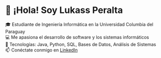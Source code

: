 # 👋 ¡Hola! Soy Lukass Peralta  
🎓 Estudiante de Ingeniería Informática en la Universidad Columbia del Paraguay  
💻 Me apasiona el desarrollo de software y los sistemas informáticos  
🚀 Tecnologías: Java, Python, SQL, Bases de Datos, Análisis de Sistemas  
📫 Conéctate conmigo en [LinkedIn]([www.linkedin.com/in/lukass-mathías-peralta-ojeda-9a007735a](https://www.linkedin.com/in/lukass-math%C3%ADas-peralta-ojeda-9a007735a/))  
